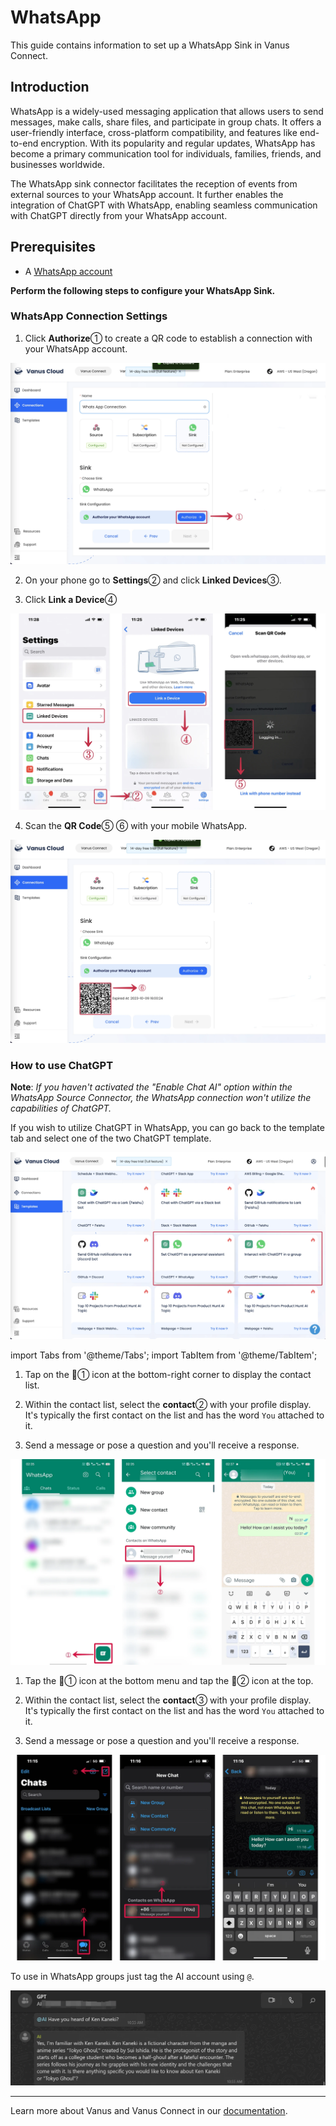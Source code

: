 # WhatsApp

This guide contains information to set up a WhatsApp Sink in Vanus Connect.

## Introduction

WhatsApp is a widely-used messaging application that allows users to send messages, make calls, share files, and participate in group chats. It offers a user-friendly interface, cross-platform compatibility, and features like end-to-end encryption. With its popularity and regular updates, WhatsApp has become a primary communication tool for individuals, families, friends, and businesses worldwide.

The WhatsApp sink connector facilitates the reception of events from external sources to your WhatsApp account. It further enables the integration of ChatGPT with WhatsApp, enabling seamless communication with ChatGPT directly from your WhatsApp account.

## Prerequisites

- A [WhatsApp account](https://www.whatsapp.com)

**Perform the following steps to configure your WhatsApp Sink.**

### WhatsApp Connection Settings

1. Click **Authorize**①  to create a QR code to establish a connection with your WhatsApp account.

![](images/cloud_whatsapp_1.webp)

2. On your phone go to **Settings**② and click **Linked Devices**③.

3. Click **Link a Device**④

![](images/cloud_whatsapp_3.webp)

4. Scan the **QR Code**⑤ ⑥ with your mobile WhatsApp.

![](images/cloud_whatsapp_5.webp)

### How to use ChatGPT

**Note**: *If you haven't activated the "Enable Chat AI" option within the WhatsApp Source Connector, the WhatsApp connection won't utilize the capabilities of ChatGPT.*

If you wish to utilize ChatGPT in WhatsApp, you can go back to the template tab and select one of the two ChatGPT template.

![](images/cloud_whatsapp_4.webp)


import Tabs from '@theme/Tabs';
import TabItem from '@theme/TabItem';

<Tabs>

<TabItem label="Android" value="android">

1. Tap on the 💬① icon at the bottom-right corner to display the contact list.


2. Within the contact list, select the **contact**② with your profile display. It's typically the first contact on the list and has the word `You` attached to it.


3.  Send a message or pose a question and you'll receive a response.

![](images/whatsapp_android_1.webp)


</TabItem>

<TabItem label="iOS" value="ios">

1. Tap the 💬①  icon at the bottom menu and tap the 📝② icon at the top.


2. Within the contact list, select the **contact**③ with your profile display. It's typically the first contact on the list and has the word `You` attached to it.


3. Send a message or pose a question and you'll receive a response.

![](images/whatsapp_ios_1.webp)

</TabItem>

</Tabs>

To use in WhatsApp groups just tag the AI account using `@`.

![Image13](images/whatsapp_groups_1.webp)

---

Learn more about Vanus and Vanus Connect in our [documentation](https://docs.vanus.ai).
